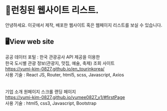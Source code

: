# 📝런칭된 웹사이트 리스트.
안녕하세요.
이곳에서 제작, 배포한 웹사이트 혹은 웹페이지 리스트를 보실 수 있습니다.


## 🖥️View web site

공공 데이터 포털 : 한국 관광공사 API 제공을 이용한
<br/>
한국 도시별 관광 정보(관광지, 맛집, 예술, 축제) 조회 사이트
<br/>
https://yumi-kim-0827.github.io/en_tourinkorea/
<br/>
사용 기술 : React JS, Router, html5, scss, Javascript, Axios
<br/><br/><br/>
기업 소개 원페이지 스크롤 랜딩 페이지
<br/>
https://yumi-kim-0827.github.io/yumee0827_v1/#firstPage
<br/>
사용 기술 :  html5, css3, Javascript, Bootstrap
<br/><br/><br/>      
